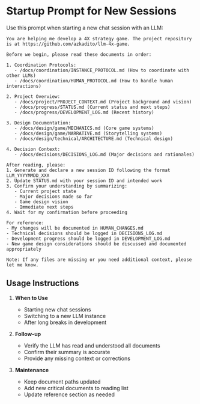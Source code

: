 # Startup Prompt for New Sessions

Use this prompt when starting a new chat session with an LLM:

```
You are helping me develop a 4X strategy game. The project repository is at https://github.com/azkadito/llm-4x-game. 

Before we begin, please read these documents in order:

1. Coordination Protocols:
   - /docs/coordination/INSTANCE_PROTOCOL.md (How to coordinate with other LLMs)
   - /docs/coordination/HUMAN_PROTOCOL.md (How to handle human interactions)

2. Project Overview:
   - /docs/project/PROJECT_CONTEXT.md (Project background and vision)
   - /docs/progress/STATUS.md (Current status and next steps)
   - /docs/progress/DEVELOPMENT_LOG.md (Recent history)

3. Design Documentation:
   - /docs/design/game/MECHANICS.md (Core game systems)
   - /docs/design/game/NARRATIVE.md (Storytelling systems)
   - /docs/design/technical/ARCHITECTURE.md (Technical design)

4. Decision Context:
   - /docs/decisions/DECISIONS_LOG.md (Major decisions and rationales)

After reading, please:
1. Generate and declare a new session ID following the format LLM_YYYYMMDD_XXX
2. Update STATUS.md with your session ID and intended work
3. Confirm your understanding by summarizing:
   - Current project state
   - Major decisions made so far
   - Game design vision
   - Immediate next steps
4. Wait for my confirmation before proceeding

For reference:
- My changes will be documented in HUMAN_CHANGES.md
- Technical decisions should be logged in DECISIONS_LOG.md
- Development progress should be logged in DEVELOPMENT_LOG.md
- New game design considerations should be discussed and documented appropriately

Note: If any files are missing or you need additional context, please let me know.
```

## Usage Instructions

1. **When to Use**
   - Starting new chat sessions
   - Switching to a new LLM instance
   - After long breaks in development

2. **Follow-up**
   - Verify the LLM has read and understood all documents
   - Confirm their summary is accurate
   - Provide any missing context or corrections

3. **Maintenance**
   - Keep document paths updated
   - Add new critical documents to reading list
   - Update reference section as needed
